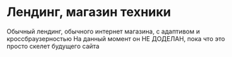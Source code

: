 # Лендинг, магазин техники
Обычный лендинг, обычного интернет магазина, с адаптивом и кроссбраузерностью
На данный момент он НЕ ДОДЕЛАН, пока что это просто скелет будущего сайта
